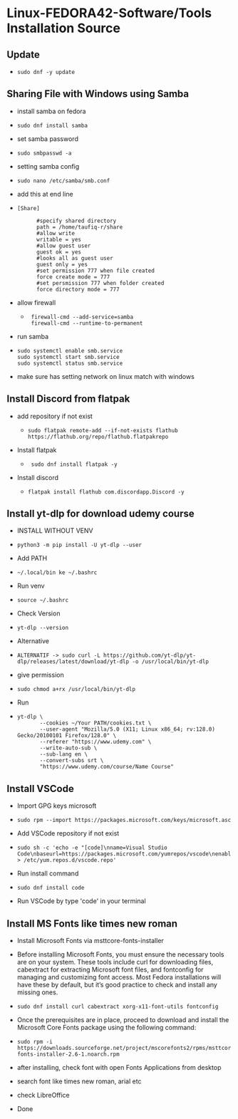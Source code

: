 # Linux-FEDORA42-Software/Tools Installation Source

## Update 
* `sudo dnf -y update`

## Sharing File with Windows using Samba

* install samba on fedora
* ```
  sudo dnf install samba
  ```
* set samba password
* ```
  sudo smbpasswd -a
  ```
* setting samba config
* ```
  sudo nano /etc/samba/smb.conf
  ```
* add this at end line
* ```
  [Share]

        #specify shared directory
        path = /home/taufiq-r/share
        #allow write
        writable = yes
        #allow guest user
        guest ok = yes
        #looks all as guest user
        guest only = yes
        #set permission 777 when file created
        force create mode = 777
        #set persmission 777 when folder created
        force directory mode = 777
  ```
* allow firewall
  * ```
     firewall-cmd --add-service=samba
     firewall-cmd --runtime-to-permanent
    ```
* run samba
* ```
  sudo systemctl enable smb.service
  sudo systemctl start smb.service
  sudo systemctl status smb.service
  ```
* make sure has setting network on linux match with windows

## Install Discord from flatpak

* add repository if not exist
  * ```
    sudo flatpak remote-add --if-not-exists flathub https://flathub.org/repo/flathub.flatpakrepo
    ```
* Install flatpak
  * ```
     sudo dnf install flatpak -y
    ```
* Install discord
  * ```
    flatpak install flathub com.discordapp.Discord -y

    ```
## Install yt-dlp for download udemy course 
* INSTALL WITHOUT VENV
* ```
  python3 -m pip install -U yt-dlp --user
  ```
* Add PATH
* ```
  ~/.local/bin ke ~/.bashrc
  ```
* Run venv
* ```
  source ~/.bashrc
  ```
* Check Version
* ```
  yt-dlp --version

  ```
* Alternative
*  ```
   ALTERNATIF -> sudo curl -L https://github.com/yt-dlp/yt-dlp/releases/latest/download/yt-dlp -o /usr/local/bin/yt-dlp

   ```
* give permission
*  ```
   sudo chmod a+rx /usr/local/bin/yt-dlp
   ```
* Run
*  ```
   yt-dlp \
          --cookies ~/Your PATH/cookies.txt \
          --user-agent "Mozilla/5.0 (X11; Linux x86_64; rv:128.0) Gecko/20100101 Firefox/128.0" \
          --referer "https://www.udemy.com" \
          --write-auto-sub \
          --sub-lang en \
          --convert-subs srt \
          "https://www.udemy.com/course/Name Course"
   ```
## Install VSCode

* Import GPG keys microsoft
* ```
  sudo rpm --import https://packages.microsoft.com/keys/microsoft.asc
  ```
* Add VSCode repository if not exist
* ```
  sudo sh -c 'echo -e "[code]\nname=Visual Studio Code\nbaseurl=https://packages.microsoft.com/yumrepos/vscode\nenabled=1\ngpgcheck=1\ngpgkey=https://packages.microsoft.com/keys/microsoft.asc" > /etc/yum.repos.d/vscode.repo'
  ```
* Run install command
* ```
  sudo dnf install code
  ```
* Run VSCode by type 'code' in your terminal

## Install MS Fonts like times new roman

* Install Microsoft Fonts via msttcore-fonts-installer

* Before installing Microsoft Fonts, you must ensure the necessary tools are on your system. These tools include curl for downloading files, cabextract for extracting Microsoft font files, and fontconfig for managing and customizing font access. Most Fedora installations will have these by default, but it’s good practice to check and install any missing ones.
* ```
  sudo dnf install curl cabextract xorg-x11-font-utils fontconfig
  ```
* Once the prerequisites are in place, proceed to download and install the Microsoft Core Fonts package using the following command:
* ```
  sudo rpm -i https://downloads.sourceforge.net/project/mscorefonts2/rpms/msttcore-fonts-installer-2.6-1.noarch.rpm
  ```
* after installing, check font with open Fonts Applications from desktop
* search font like times new roman, arial etc
* check LibreOffice
* Done
